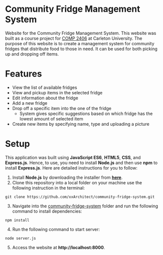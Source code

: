 #  Community Fridge Management System

Website for the Community Fridge Management System. This website was built as a course project for [COMP 2406](https://calendar.carleton.ca/search/?P=COMP%202406) at Carleton University. 
The purpose of this website is to create a management system for community fridges that distribute food to those in need. It
can be used for both picking up and dropping off items. 

# Features

- View the list of available fridges
- View and pickup items in the selected fridge
- Edit information about the fridge 
- Add a new fridge
- Drop off a specific item into the one of the fridge
  + System gives specific suggestions based on which fridge has the lowest amount of selected item
- Create new items by specifying name, type and uploading a picture


# Setup 

This application was built using **JavaScript ES6**, **HTML5**, **CSS**, and **Express.js**. Hence, to use, you need to
install **Node.js** and then use **npm** to install **Express.js**. Here are detailed instructions for 
you to follow: 
1. Install **Node.js** by downloading the installer from [**here**](https://github.com/markdown-it/markdown-it-emoji).
2. Clone this repository into a local folder on your machine use the following instruction in the terminal:
  ``` 
  git clone https://github.com/xxArchitect/community-fridge-system.git
  ```
3. Navigate into the <ins>community-fridge-system</ins> folder and run the following command to install dependencies:
  ``` 
  npm install
  ```
4. Run the following command to start server: 
  ``` 
  node server.js
  ```
5. Access the website at **http://localhost:8000**.

